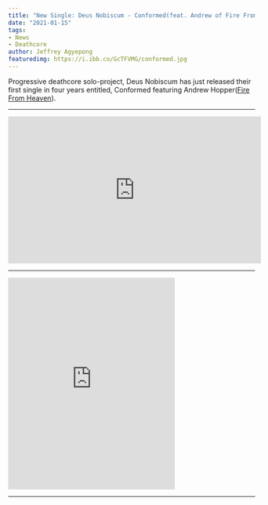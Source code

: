 ```yaml
---
title: "New Single: Deus Nobiscum - Conformed(feat. Andrew of Fire From Heaven)"
date: "2021-01-15"
tags:
- News
- Deathcore
author: Jeffrey Agyepong
featuredimg: https://i.ibb.co/GcTFVMG/conformed.jpg
---
```


Progressive deathcore solo-project, Deus Nobiscum has just released their first single in four years entitled, Conformed featuring Andrew Hopper([Fire From Heaven](https://firefromheavenmetal.bandcamp.com/album/deathcore-symphony)).

<hr>

<div class="video-container"><iframe src="https://www.youtube.com/embed/fev_592vIOI" width="516" height="300" frameborder="0"></iframe></div>

<hr>

<iframe style="border: 0; width: 340px; height: 432px;" src="https://bandcamp.com/EmbeddedPlayer/track=2539664583/size=large/bgcol=ffffff/linkcol=0687f5/tracklist=false/transparent=true/" seamless><a href="https://deusnobiscum.bandcamp.com/track/conformed-ft-fire-from-heaven">Conformed (ft. Fire From Heaven) by Deus Nobiscum</a></iframe>

<hr>



